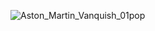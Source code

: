 ![Aston_Martin_Vanquish_01pop](https://user-images.githubusercontent.com/84740739/159171106-efa82ce4-8960-480f-9242-56364263cc2a.jpg)
